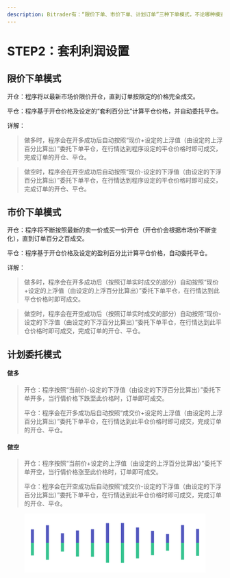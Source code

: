 ```yaml
---
description: Bitrader有：“限价下单、市价下单、计划订单”三种下单模式，不论哪种模式，在Bitrader进行一次设定即可完成订单的开仓、平仓委托。
---
```


# STEP2：套利利润设置

## 限价下单模式

开仓：程序将以最新市场价限价开仓，直到订单按限定的价格完全成交。

平仓：程序基于开仓价格及设定的“套利百分比”计算平仓价格，并自动委托平仓。

详解：

> 做多时，程序会在开多成功后自动按照“现价+设定的上浮值（由设定的上浮百分比算出）”委托下单平仓，在行情达到程序设定的平仓价格时即可成交，完成订单的开仓、平仓。

> 做空时，程序会在开空成功后自动按照“现价-设定的下浮值（由设定的下浮百分比算出）”委托下单平仓，在行情达到程序设定的平仓价格时即可成交，完成订单的开仓、平仓。

## 市价下单模式

开仓：程序将不断按照最新的卖一价或买一价开仓（开仓价会根据市场价不断变化），直到订单百分之百成交。

平仓：程序基于开仓价格及设定的盈利百分比计算平仓价格，自动委托平仓。

详解：

> 做多时，程序会在开多成功后（按照订单实时成交的部分）自动按照“现价+设定的上浮值（由设定的上浮百分比算出）”委托下单平仓，在行情达到此平仓价格时即可成交。

> 做空时，程序会在开空成功后（按照订单实时成交的部分）自动按照“现价-设定的下浮值（由设定的下浮百分比算出）”委托下单平仓，在行情达到此平仓价格时即可成交，完成订单的开仓、平仓。

## 计划委托模式

#### 做多

> 开仓：程序按照“当前价-设定的下浮值（由设定的下浮百分比算出）”委托下单开多，当行情价格下跌至此价格时，订单即可成交。
>
> 平仓：程序会在开多成功后自动按照“成交价+设定的上浮值（由设定的上浮百分比算出）”委托下单平仓，在行情达到此平仓价格时即可成交，完成订单的开仓、平仓。

#### 做空

> 开仓：程序按照“当前价+设定的上浮值（由设定的上浮百分比算出）”委托下单开空，当行情价格涨至此价格时，订单即可成交。
>
> 平仓：程序会在开空成功后自动按照“成交价-设定的下浮值（由设定的下浮百分比算出）”委托下单平仓，在行情达到此平仓价格时即可成交，完成订单的开仓、平仓。

<figure><img src="../../.gitbook/assets/Pagination (1).png" alt=""><figcaption></figcaption></figure>
